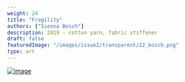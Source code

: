 ```yaml
---
weight: 24
title: "Fragility"
authors: ["Sienna Bosch"]
description: 2019 - cotton yarn, fabric stiffener
draft: false
featuredImage: "/images/issue2/transparent/22_bosch.png"
type: art
---
```


<a href = "/images/issue2/22_fragility.jpg" data-lightbox="img">![image](/images/issue2/22_fragility.jpg#issues)</a>